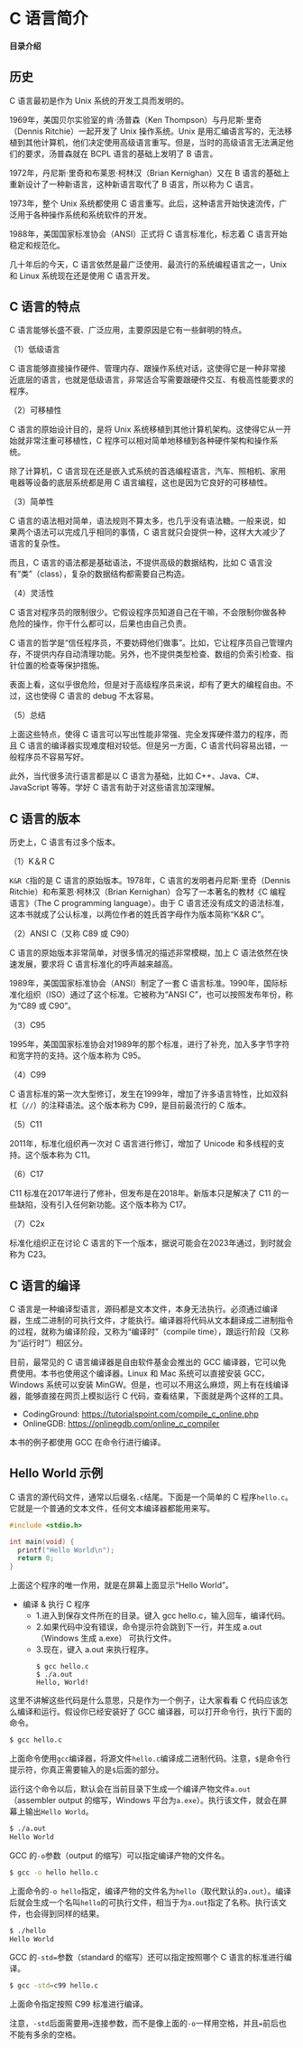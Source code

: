 # C 语言简介
#### 目录介绍






## 历史

C 语言最初是作为 Unix 系统的开发工具而发明的。

1969年，美国贝尔实验室的肯·汤普森（Ken Thompson）与丹尼斯·里奇（Dennis Ritchie）一起开发了 Unix 操作系统。Unix 是用汇编语言写的，无法移植到其他计算机，他们决定使用高级语言重写。但是，当时的高级语言无法满足他们的要求，汤普森就在 BCPL 语言的基础上发明了 B 语言。

1972年，丹尼斯·里奇和布莱恩·柯林汉（Brian Kernighan）又在 B 语言的基础上重新设计了一种新语言，这种新语言取代了 B 语言，所以称为 C 语言。

1973年，整个 Unix 系统都使用 C 语言重写。此后，这种语言开始快速流传，广泛用于各种操作系统和系统软件的开发。

1988年，美国国家标准协会（ANSI）正式将 C 语言标准化，标志着 C 语言开始稳定和规范化。

几十年后的今天，C 语言依然是最广泛使用、最流行的系统编程语言之一，Unix 和 Linux 系统现在还是使用 C 语言开发。

## C 语言的特点

C 语言能够长盛不衰、广泛应用，主要原因是它有一些鲜明的特点。

（1）低级语言

C 语言能够直接操作硬件、管理内存、跟操作系统对话，这使得它是一种非常接近底层的语言，也就是低级语言，非常适合写需要跟硬件交互、有极高性能要求的程序。

（2）可移植性

C 语言的原始设计目的，是将 Unix 系统移植到其他计算机架构。这使得它从一开始就非常注重可移植性，C 程序可以相对简单地移植到各种硬件架构和操作系统。

除了计算机，C 语言现在还是嵌入式系统的首选编程语言，汽车、照相机、家用电器等设备的底层系统都是用 C 语言编程，这也是因为它良好的可移植性。

（3）简单性

C 语言的语法相对简单，语法规则不算太多，也几乎没有语法糖。一般来说，如果两个语法可以完成几乎相同的事情，C 语言就只会提供一种，这样大大减少了语言的复杂性。

而且，C 语言的语法都是基础语法，不提供高级的数据结构，比如 C 语言没有“类”（class），复杂的数据结构都需要自己构造。

（4）灵活性

C 语言对程序员的限制很少。它假设程序员知道自己在干嘛，不会限制你做各种危险的操作，你干什么都可以，后果也由自己负责。

C 语言的哲学是“信任程序员，不要妨碍他们做事”。比如，它让程序员自己管理内存，不提供内存自动清理功能。另外，也不提供类型检查、数组的负索引检查、指针位置的检查等保护措施。

表面上看，这似乎很危险，但是对于高级程序员来说，却有了更大的编程自由。不过，这也使得 C 语言的 debug 不太容易。

（5）总结

上面这些特点，使得 C 语言可以写出性能非常强、完全发挥硬件潜力的程序，而且 C 语言的编译器实现难度相对较低。但是另一方面，C 语言代码容易出错，一般程序员不容易写好。

此外，当代很多流行语言都是以 C 语言为基础，比如 C++、Java、C#、JavaScript 等等。学好 C 语言有助于对这些语言加深理解。

## C 语言的版本

历史上，C 语言有过多个版本。

（1）K＆R C

`K&R C`指的是 C 语言的原始版本。1978年，C 语言的发明者丹尼斯·里奇（Dennis Ritchie）和布莱恩·柯林汉（Brian Kernighan）合写了一本著名的教材《C 编程语言》（The C programming language）。由于 C 语言还没有成文的语法标准，这本书就成了公认标准，以两位作者的姓氏首字母作为版本简称“K&R C”。

（2）ANSI C（又称 C89 或 C90）

C 语言的原始版本非常简单，对很多情况的描述非常模糊，加上 C 语法依然在快速发展，要求将 C 语言标准化的呼声越来越高。

1989年，美国国家标准协会（ANSI）制定了一套 C 语言标准。1990年，国际标准化组织（ISO）通过了这个标准。它被称为“ANSI C”，也可以按照发布年份，称为“C89 或 C90”。

（3）C95

1995年，美国国家标准协会对1989年的那个标准，进行了补充，加入多字节字符和宽字符的支持。这个版本称为 C95。

（4）C99

C 语言标准的第一次大型修订，发生在1999年，增加了许多语言特性，比如双斜杠（`//`）的注释语法。这个版本称为 C99，是目前最流行的 C 版本。

（5）C11

2011年，标准化组织再一次对 C 语言进行修订，增加了 Unicode 和多线程的支持。这个版本称为 C11。

（6）C17

C11 标准在2017年进行了修补，但发布是在2018年。新版本只是解决了 C11 的一些缺陷，没有引入任何新功能。这个版本称为 C17。

（7）C2x

标准化组织正在讨论 C 语言的下一个版本，据说可能会在2023年通过，到时就会称为 C23。

## C 语言的编译

C 语言是一种编译型语言，源码都是文本文件，本身无法执行。必须通过编译器，生成二进制的可执行文件，才能执行。编译器将代码从文本翻译成二进制指令的过程，就称为编译阶段，又称为“编译时”（compile time），跟运行阶段（又称为“运行时”）相区分。

目前，最常见的 C 语言编译器是自由软件基金会推出的 GCC 编译器，它可以免费使用。本书也使用这个编译器。Linux 和 Mac 系统可以直接安装 GCC，Windows 系统可以安装 MinGW。但是，也可以不用这么麻烦，网上有在线编译器，能够直接在网页上模拟运行 C 代码，查看结果，下面就是两个这样的工具。

- CodingGround: https://tutorialspoint.com/compile_c_online.php
- OnlineGDB: https://onlinegdb.com/online_c_compiler

本书的例子都使用 GCC 在命令行进行编译。

## Hello World 示例

C 语言的源代码文件，通常以后缀名`.c`结尾。下面是一个简单的 C 程序`hello.c`。它就是一个普通的文本文件，任何文本编译器都能用来写。

```c
#include <stdio.h>

int main(void) {
  printf("Hello World\n");
  return 0;
}
```

上面这个程序的唯一作用，就是在屏幕上面显示“Hello World”。
- 编译 & 执行 C 程序
    - 1.进入到保存文件所在的目录。键入 gcc hello.c，输入回车，编译代码。
    - 2.如果代码中没有错误，命令提示符会跳到下一行，并生成 a.out（Windows 生成 a.exe） 可执行文件。
    - 3.现在，键入 a.out 来执行程序。
      ```
      $ gcc hello.c
      $ ./a.out
      Hello, World!
      ```

这里不讲解这些代码是什么意思，只是作为一个例子，让大家看看 C 代码应该怎么编译和运行。假设你已经安装好了 GCC 编译器，可以打开命令行，执行下面的命令。

```bash
$ gcc hello.c
```

上面命令使用`gcc`编译器，将源文件`hello.c`编译成二进制代码。注意，`$`是命令行提示符，你真正需要输入的是`$`后面的部分。

运行这个命令以后，默认会在当前目录下生成一个编译产物文件`a.out`（assembler output 的缩写，Windows 平台为`a.exe`）。执行该文件，就会在屏幕上输出`Hello World`。

```bash
$ ./a.out
Hello World
```

GCC 的`-o`参数（output 的缩写）可以指定编译产物的文件名。

```bash
$ gcc -o hello hello.c
```

上面命令的`-o hello`指定，编译产物的文件名为`hello`（取代默认的`a.out`）。编译后就会生成一个名叫`hello`的可执行文件，相当于为`a.out`指定了名称。执行该文件，也会得到同样的结果。

```bash
$ ./hello
Hello World
```

GCC 的`-std=`参数（standard 的缩写）还可以指定按照哪个 C 语言的标准进行编译。

```bash
$ gcc -std=c99 hello.c
```

上面命令指定按照 C99 标准进行编译。

注意，`-std`后面需要用`=`连接参数，而不是像上面的`-o`一样用空格，并且`=`前后也不能有多余的空格。
